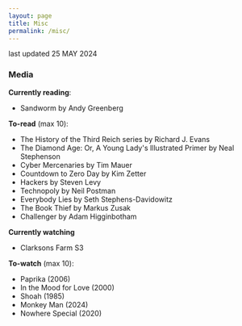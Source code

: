 ```yaml
---
layout: page
title: Misc
permalink: /misc/
---
```


last updated 25 MAY 2024

### Media
**Currently reading**:
- Sandworm by Andy Greenberg

**To-read** (max 10):
- The History of the Third Reich series by Richard J. Evans
- The Diamond Age: Or, A Young Lady's Illustrated Primer by Neal Stephenson
- Cyber Mercenaries by Tim Mauer
- Countdown to Zero Day by Kim Zetter
- Hackers by Steven Levy
- Technopoly by Neil Postman
- Everybody Lies by Seth Stephens-Davidowitz
- The Book Thief by Markus Zusak
- Challenger by Adam Higginbotham

**Currently watching**
- Clarksons Farm S3

**To-watch** (max 10):
- Paprika (2006)
- In the Mood for Love (2000)
- Shoah (1985)
- Monkey Man (2024)
- Nowhere Special (2020)
